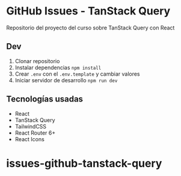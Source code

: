 # GitHub Issues - TanStack Query

Repositorio del proyecto del curso sobre TanStack Query con React

## Dev

1. Clonar repositorio
2. Instalar dependencias `npm install`
2. Crear `.env` con el `.env.template` y cambiar valores
3. Iniciar servidor de desarrollo `npm run dev`

## Tecnologías usadas

- React
- TanStack Query
- TailwindCSS
- React Router 6+
- React Icons
# issues-github-tanstack-query
